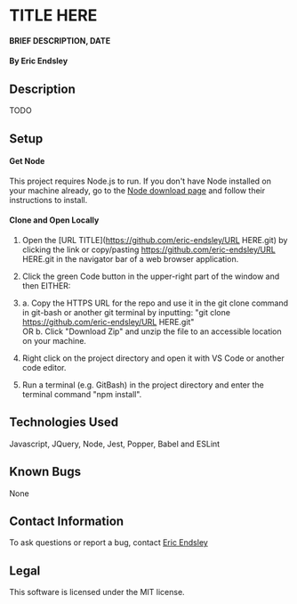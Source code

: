 # TITLE HERE

#### BRIEF DESCRIPTION, DATE

#### By Eric Endsley

## Description
TODO

## Setup
#### Get Node
This project requires Node.js to run. If you don't have Node installed on your machine already, go to the [Node download page](https://nodejs.org/en/download/) and follow their instructions to install.

#### Clone and Open Locally
 1. Open the [URL TITLE](https://github.com/eric-endsley/URL HERE.git) by clicking the link or copy/pasting https://github.com/eric-endsley/URL HERE.git in the navigator bar of a web browser application.

 2. Click the green Code button in the upper-right part of the window and then EITHER:

 3. a. Copy the HTTPS URL for the repo and use it in the git clone command in git-bash or another git terminal by inputting: "git clone https://github.com/eric-endsley/URL HERE.git"<br> 
 OR b. Click "Download Zip" and unzip the file to an accessible location on your machine.

 4. Right click on the project directory and open it with VS Code or another code editor. 

 5. Run a terminal (e.g. GitBash) in the project directory and enter the terminal command "npm install".

## Technologies Used
Javascript, JQuery, Node, Jest, Popper, Babel and ESLint

## Known Bugs
None

## Contact Information
To ask questions or report a bug, contact [Eric Endsley](mailto:eric.endsley4@gmail.com)

## Legal
This software is licensed under the MIT license.